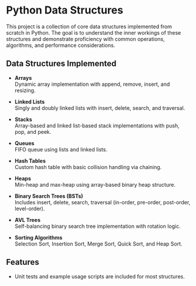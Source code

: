# Python Data Structures

This project is a collection of core data structures implemented from scratch in Python. The goal is to understand the inner workings of these structures and demonstrate proficiency with common operations, algorithms, and performance considerations.

## Data Structures Implemented

- **Arrays**  
  Dynamic array implementation with append, remove, insert, and resizing.

- **Linked Lists**  
  Singly and doubly linked lists with insert, delete, search, and traversal.

- **Stacks**  
  Array-based and linked list-based stack implementations with push, pop, and peek.

- **Queues**  
  FIFO queue using lists and linked lists.

- **Hash Tables**  
  Custom hash table with basic collision handling via chaining.

- **Heaps**  
  Min-heap and max-heap using array-based binary heap structure.

- **Binary Search Trees (BSTs)**  
  Includes insert, delete, search, traversal (in-order, pre-order, post-order, level-order).

- **AVL Trees**  
  Self-balancing binary search tree implementation with rotation logic.

- **Sorting Algorithms**  
  Selection Sort, Insertion Sort, Merge Sort, Quick Sort, and Heap Sort.

## Features

- Unit tests and example usage scripts are included for most structures.